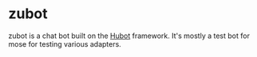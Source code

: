# zubot

zubot is a chat bot built on the [Hubot][hubot] framework. It's mostly a test bot for mose for testing various adapters.

[hubot]: http://hubot.github.com

